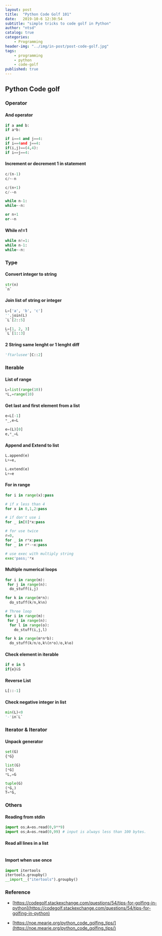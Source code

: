 ```yaml
---
layout: post
title:  "Python Code Golf 101"
date:   2019-10-6 12:30:54
subtitle: "simple tricks to code golf in Python"
author: "ntsd"
catalog: true
categories:
    - Programming
header-img: "../img/in-post/post-code-golf.jpg"
tags:
    - programming
    - python
    - code-golf
published: true
---
```


## Python Code golf

### Operator

#### And operator

``` Python
if a and b:
if a*b:

if i==4 and j==4:
if i==4and j==4:
if(i,j)==(4,4):
if i==j==4:
```

#### Increment or decrement 1 in statement

``` Python
c/(n-1)
c/~-n

c/(n+1)
c/-~n

while n-1:
while~-n:

or n+1
or-~n
```

#### While n!=1

``` Python
while n!=1:
while n-1:
while~-n:
```

### Type

#### Convert integer to string

``` Python
str(n)
`n`
```

#### Join list of string or integer

``` Python
L=['a', 'b', 'c']
''.join(L)
`L`[2::5]

L=[1, 2, 3]
`L`[1::3]
```

#### 2 String same lenght or 1 lenght diff

``` Python
'ftarlusee'[C::2]
```

### Iterable

#### List of range

``` Python
L=list(range(10))
*L,=range(10)
```

#### Get last and first element from a list

``` Python
e=L[-1]
*_,e=L

e=(L)[0]
e,*_=L
```

#### Append and Extend to list

``` Python
L.append(e)  
L+=e,

L.extend(e)
L+=e
```

#### For in range

``` Python
for i in range(x):pass

# if x less than 4
for x in 0,1,2:pass

# if don't use i
for _ in[0]*x:pass

# for use twice
r=0,
for _ in r*x:pass
for _ in r*-~x:pass

# use exec with multiply string
exec'pass;'*x
```

#### Multiple numerical loops

``` Python
for i in range(m):
 for j in range(n):
  do_stuff(i,j)

for k in range(m*n):
  do_stuff(k/n,k%n)

# Three loop
for i in range(m):
 for j in range(n):
  for l in range(o):
    do_stuff(i,j,l)

for k in range(m*n*b):
  do_stuff(k/n/o,k%(n*o)/o,k%o)
```

#### Check element in iterable

``` Python
if e in S
if{e}&S
```

#### Reverse List

``` Python
L[::-1]
```

#### Check negative integer in list

``` Python
min(L)<0
'-'in`L`
```

### Iterator & Iterator

#### Unpack generator

``` Python
set(G)
{*G}

list(G)
[*G]
*L,=G

tuple(G)
(*G,)
T=*G,
```

### Others

#### Reading from stdin

``` Python
import os;A=os.read(0,9**9)
import os;A=os.read(0,99) # input is always less than 100 bytes.
```

#### Read all lines in a list

``` Python

```

#### Import when use once

``` Python
import itertools
itertools.groupby()
__import__("itertools").groupby()
```

### Reference

- [https://codegolf.stackexchange.com/questions/54/tips-for-golfing-in-python](https://codegolf.stackexchange.com/questions/54/tips-for-golfing-in-python)

- [https://noe.mearie.org/python_code_golfing_tips/](https://noe.mearie.org/python_code_golfing_tips/)

